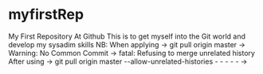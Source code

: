 # myfirstRep
My First Repository At Github
This is to get myself into the Git world and develop my sysadim skills
NB: When applying -> git pull origin master -> Warning: No Common Commit -> fatal: Refusing to merge unrelated history
After using -> git pull origin master --allow-unrelated-histories - - - - - ->
